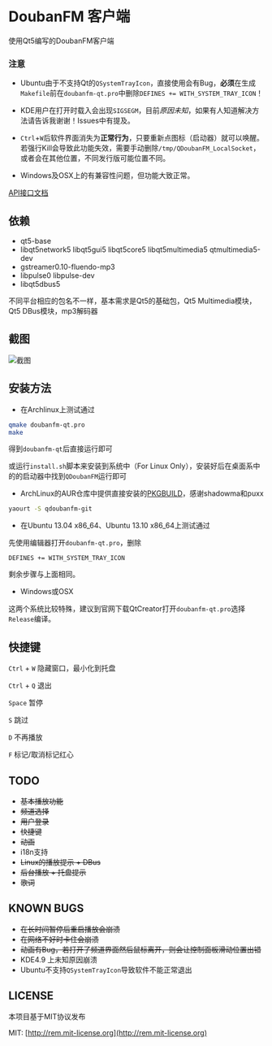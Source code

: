 # DoubanFM 客户端

使用Qt5编写的DoubanFM客户端

### 注意

* Ubuntu由于不支持Qt的`QSystemTrayIcon`，直接使用会有Bug，**必须**在生成`Makefile`前在`doubanfm-qt.pro`中删除`DEFINES += WITH_SYSTEM_TRAY_ICON`！

* KDE用户在打开时载入会出现`SIGSEGM`，目前*原因未知*，如果有人知道解决方法请告诉我谢谢！Issues中有提及。

* `Ctrl`+`W`后软件界面消失为**正常行为**，只要重新点图标（启动器）就可以唤醒。若强行Kill会导致此功能失效，需要手动删除`/tmp/QDoubanFM_LocalSocket`，或者会在其他位置，不同发行版可能位置不同。

* Windows及OSX上的有兼容性问题，但功能大致正常。

[API接口文档](https://github.com/zonyitoo/doubanfm-qt/wiki/%E8%B1%86%E7%93%A3FM-API)

## 依赖
* qt5-base
* libqt5network5 libqt5gui5 libqt5core5 libqt5multimedia5 qtmultimedia5-dev
* gstreamer0.10-fluendo-mp3
* libpulse0 libpulse-dev
* libqt5dbus5

不同平台相应的包名不一样，基本需求是Qt5的基础包，Qt5 Multimedia模块，Qt5 DBus模块，mp3解码器

## 截图

![截图](https://gitcafe.com/zonyitoo/doubanfm-qt/raw/master/screenshot.png)

## 安装方法

* 在Archlinux上测试通过

```bash
qmake doubanfm-qt.pro
make
```

得到`doubanfm-qt`后直接运行即可

或运行`install.sh`脚本来安装到系统中（For Linux Only），安装好后在桌面系中的的启动器中找到`QDoubanFM`运行即可

* ArchLinux的AUR仓库中提供直接安装的[PKGBUILD](https://aur.archlinux.org/packages/qdoubanfm-git/)，感谢shadowma和puxx

```bash
yaourt -S qdoubanfm-git
```

* 在Ubuntu 13.04 x86\_64、Ubuntu 13.10 x86\_64上测试通过

先使用编辑器打开`doubanfm-qt.pro`，删除

```
DEFINES += WITH_SYSTEM_TRAY_ICON
```

剩余步骤与上面相同。

* Windows或OSX

这两个系统比较特殊，建议到官网下载QtCreator打开`doubanfm-qt.pro`选择`Release`编译。

## 快捷键
`Ctrl` + `W` 隐藏窗口，最小化到托盘

`Ctrl` + `Q` 退出

`Space` 暂停

`S` 跳过

`D` 不再播放

`F` 标记/取消标记红心

## TODO
* <del>基本播放功能</del>
* <del>频道选择</del>
* <del>用户登录</del>
* <del>快捷键</del>
* <del>动画</del>
* i18n支持
* <del>Linux的播放提示 + DBus</del>
* <del>后台播放 + 托盘提示</del>
* <del>歌词</del>

## KNOWN BUGS
* <del>在长时间暂停后重启播放会崩溃</del>
* <del>在网络不好时卡住会崩溃</del>
* <del>动画有Bug，若打开了频道界面然后鼠标离开，则会让控制面板滑动位置出错</del>
* KDE4.9 上未知原因崩溃
* Ubuntu不支持`QSystemTrayIcon`导致软件不能正常退出

## LICENSE
本项目基于MIT协议发布

MIT: [http://rem.mit-license.org](http://rem.mit-license.org)

